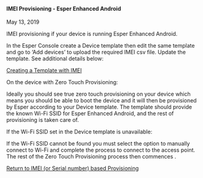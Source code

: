 #### IMEI Provisioning - Esper Enhanced Android

May 13, 2019

IMEI provisioning if your device is running Esper Enhanced Android.

In the Esper Console create a Device template then edit the same template and go to ‘Add devices’ to upload the required IMEI csv file. Update the template. See additional details below:

[Creating a Template with IMEI](../../../device-template/imei-provisioning-template/index.md)

On the device with Zero Touch Provisioning:

Ideally you should see true zero touch provisioning on your device which means you should be able to boot the device and it will then be provisioned by Esper according to your Device template. The template should provide the known Wi-Fi SSID for Esper Enhanced Android, and the rest of provisioning is taken care of.

If the Wi-Fi SSID set in the Device template is unavailable:

If the Wi-Fi SSID cannot be found you must select the option to manually connect to Wi-Fi and complete the process to connect to the access point. The rest of the Zero Touch Provisioning process then commences .

[Return to IMEI (or Serial number) based Provisioning](../index.md)

